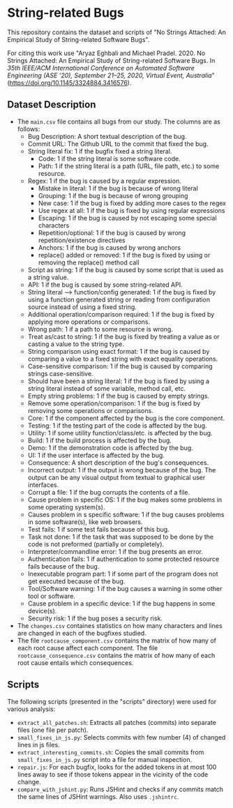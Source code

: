 # String-related Bugs

This repository contains the dataset and scripts of "No Strings Attached: An Empirical Study of String-related Software Bugs".

For citing this work use "Aryaz Eghbali and Michael Pradel. 2020. No Strings Attached: An Empirical Study of String-related Software Bugs. In *35th IEEE/ACM International Conference on Automated Software Engineering (ASE ’20), September 21–25, 2020, Virtual Event, Australia*" (https://doi.org/10.1145/3324884.3416576).

## Dataset Description
* The `main.csv` file contains all bugs from our study. The columns are as follows:
   * Bug Description: A short textual description of the bug.
   * Commit URL: The Github URL to the commit that fixed the bug.
   * String literal fix: 1 if the bugfix fixed a string literal.
      * Code: 1 if the string literal is some software code.
      * Path: 1 if the string literal is a path (URL, file path, etc.) to some resource.
   * Regex: 1 if the bug is caused by a regular expression.
      * Mistake in literal: 1 if the bug is because of wrong literal
      * Grouping: 1 if the bug is because of wrong grouping
      * New case: 1 if the bug is fixed by adding more cases to the regex
      * Use regex at all: 1 if the bug is fixed by using regular expressions
      * Escaping: 1 if the bug is caused by not escaping some special characters
      * Repetition/optional: 1 if the bug is caused by wrong repetition/existence directives
      * Anchors: 1 if the bug is caused by wrong anchors
      * replace() added or removed: 1 if the bug is fixed by using or removing the replace() method call
   * Script as string: 1 if the bug is caused by some script that is used as a string value.
   * API: 1 if the bug is caused by some string-related API.
   * String literal --> function/config generated: 1 if the bug is fixed by using a function generated string or reading from configuration source instead of using a fixed string.
   * Additional operation/comparison required: 1 if the bug is fixed by applying more operations or comparisons.
   * Wrong path: 1 if a path to some resource is wrong.
   * Treat as/cast to string: 1 if the bug is fixed by treating a value as or casting a value to the string type.
   * String comparison using exact format: 1 if the bug is caused by comparing a value to a fixed string with exact equality operations.
   * Case-sensitive comparison: 1 if the bug is caused by comparing strings case-sensitive.
   * Should have been a string literal: 1 if the bug is fixed by using a string literal instead of some variable, method call, etc.
   * Empty string problems: 1 if the bug is caused by empty strings.
   * Remove some operation/comparison: 1 if the bug is fixed by removing some operations or comparisons.
   * Core: 1 if the component affected by the bug is the core component.
   * Testing: 1 if the testing part of the code is affected by the bug.
   * Utility: 1 if some utility function/class/etc. is affected by the bug.
   * Build: 1 if the build process is affected by the bug.
   * Demo: 1 if the demonstration code is affected by the bug.
   * UI: 1 if the user interface is affected by the bug.
   * Consequence: A short description of the bug's consequences.
   * Incorrect output: 1 if the output is wrong because of the bug. The output can be any visual output from textual to graphical user interfaces.
   * Corrupt a file: 1 if the bug corrupts the contents of a file.
   * Cause problem in specific OS: 1 if the bug makes some problems in some operating system(s).
   * Causes problem in s specific software: 1 if the bug causes problems in some software(s), like web browsers.
   * Test fails: 1 if some test fails because of this bug.
   * Task not done: 1 if the task that was supposed to be done by the code is not preformed (partially or completely).
   * Interpreter/commandline error: 1 if the bug presents an error.
   * Authentication fails: 1 if authentication to some protected resource fails because of the bug.
   * Inexecutable program part: 1 if some part of the program does not get executed because of the bug.
   * Tool/Software warning: 1 if the bug causes a warning in some other tool or software.
   * Cause problem in a specific device: 1 if the bug happens in some device(s).
   * Security risk: 1 if the bug poses a security risk.
* The `changes.csv` containes statistics on how many characters and lines are changed in each of the bugfixes studied.
* The file `rootcause_component.csv` contains the matrix of how many of each root cause affect each component.
 The file `rootcause_consequence.csv` contains the matrix of how many of each root cause entails which consequences.

## Scripts
The following scripts (presented in the "scripts" directory) were used for various analysis:
* `extract_all_patches.sh`: Extracts all patches (commits) into separate files (one file per patch).
* `small_fixes_in_js.py`: Selects commits with few number (4) of changed lines in js files.
* `extract_interesting_commits.sh`: Copies the small commits from `small_fixes_in_js.py` script into a file for manual inspection.
* `repair.js`: For each bugfix, looks for the added tokens in at most 100 lines away to see if those tokens appear in the vicinity of the code change.
* `compare_with_jshint.py`: Runs JSHint and checks if any commits match the same lines of JSHint warnings. Also uses `.jshintrc`.

